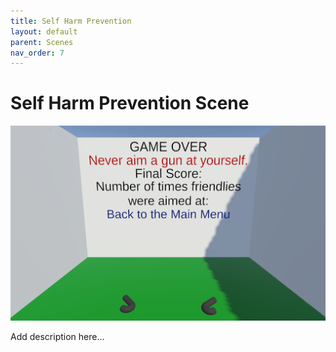 ```yaml
---
title: Self Harm Prevention
layout: default
parent: Scenes
nav_order: 7
---
```


# Self Harm Prevention Scene

![](../SceneImages/SelfHarmPrevention.png)

Add description here...